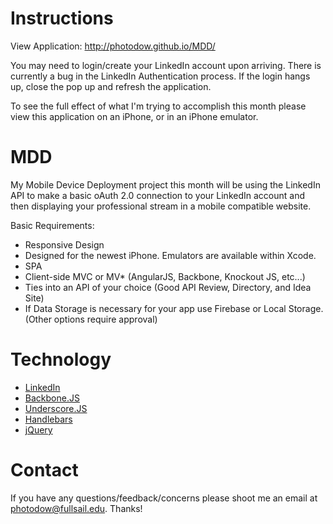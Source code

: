 Instructions
===

View Application: <a href="http://photodow.github.io/MDD/" target="_blank">http://photodow.github.io/MDD/</a>

You may need to login/create your LinkedIn account upon arriving. There is currently a bug in the LinkedIn Authentication process. If the login hangs up, close the pop up and refresh the application.

To see the full effect of what I'm trying to accomplish this month please view this application on an iPhone, or in an iPhone emulator.

MDD
===

My Mobile Device Deployment project this month will be using the LinkedIn API to make a basic oAuth 2.0 connection to your LinkedIn account and then displaying your professional stream in a mobile compatible website.

Basic Requirements:
<ul>
	<li>Responsive Design</li>
	<li>Designed for the newest iPhone. Emulators are available within Xcode.</li>
	<li>SPA</li>
	<li>Client-side MVC or MV* (AngularJS, Backbone, Knockout JS, etc...)</li>
	<li>Ties into an API of your choice (Good API Review, Directory,  and Idea Site)</li>
	<li>If Data Storage is necessary for your app use Firebase or Local Storage. (Other options require approval)</li>
</ul>

Technology
===

<ul>
	<li><a href="http://developers.linkedin.com/" target="_blank">LinkedIn</a></li>
	<li><a href="http://backbonejs.org/" target="_blank">Backbone.JS</a></li>
	<li><a href="http://underscorejs.org/" target="_blank">Underscore.JS</a></li>
	<li><a href="http://handlebarsjs.com/" target="_blank">Handlebars</a></li>
	<li><a href="http://jquery.com/" target="_blank">jQuery</a></li>
</ul>

Contact
===

If you have any questions/feedback/concerns please shoot me an email at <a href="mailto:photodow@fullsail.edu">photodow@fullsail.edu. Thanks!

